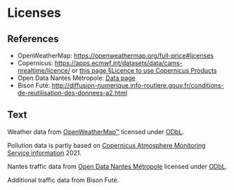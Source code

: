 # Licenses

## References

- OpenWeatherMap: <https://openweathermap.org/full-price#licenses>
- Copernicus: <https://apps.ecmwf.int/datasets/data/cams-nrealtime/licence/> or [this page §Licence to use Copernicus Products][cams data]
- Open Data Nantes Métropole: [Data page][nm traffic]
- Bison Futé: <http://diffusion-numerique.info-routiere.gouv.fr/conditions-de-reutilisation-des-donnees-a2.html>

## Text

Weather data from [OpenWeatherMap™](https://openweathermap.org/) licensed under [ODbL][].

Pollution data is partly based on [Copernicus Atmosphere Monitoring Service information][cams data] 2021.

Nantes traffic data from [Open Data Nantes Métropole][nm traffic] licensed under [ODbL][].

Additional traffic data from Bison Futé.

[cams data]: https://ads.atmosphere.copernicus.eu/cdsapp#!/dataset/cams-europe-air-quality-forecasts?tab=overview
[nm traffic]: https://data.nantesmetropole.fr/explore/dataset/244400404_fluidite-axes-routiers-nantes-metropole/information/
[ODbL]: http://opendatacommons.org/licenses/odbl/